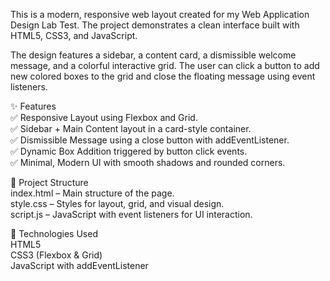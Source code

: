 This is a modern, responsive web layout created for my Web Application Design Lab Test. The project demonstrates a clean interface built with HTML5, CSS3, and JavaScript.

The design features a sidebar, a content card, a dismissible welcome message, and a colorful interactive grid. The user can click a button to add new colored boxes to the grid and close the floating message using event listeners.

✨ Features <br>
✅ Responsive Layout using Flexbox and Grid. <br>
✅ Sidebar + Main Content layout in a card-style container. <br>
✅ Dismissible Message using a close button with addEventListener. <br>
✅ Dynamic Box Addition triggered by button click events. <br>
✅ Minimal, Modern UI with smooth shadows and rounded corners. <br>

📁 Project Structure <br>
index.html – Main structure of the page. <br>
style.css – Styles for layout, grid, and visual design. <br>
script.js – JavaScript with event listeners for UI interaction. <br>

🚀 Technologies Used <br>
HTML5 <br>
CSS3 (Flexbox & Grid) <br>
JavaScript with addEventListener <br>
